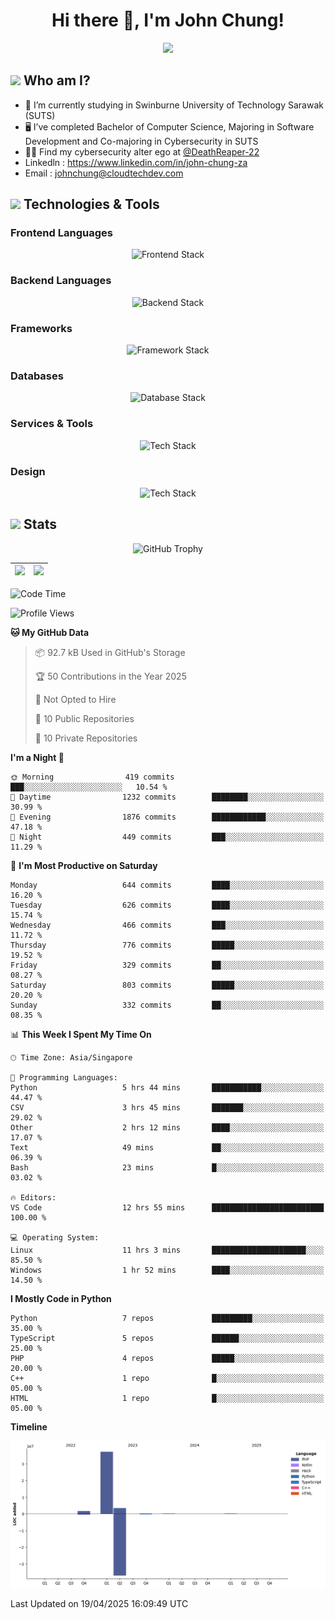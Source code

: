 <h1 align="center">Hi there 👋, I'm John Chung!</h1>
<p align="center"><img src="https://komarev.com/ghpvc/?username=johnchung2002&style=plastic"></p>

## <img src="https://media.giphy.com/media/ZEUODEtQiUZWGg6IHR/giphy.gif" width="40px"/> Who am I?
- 🌱 I’m currently studying in Swinburne University of Technology Sarawak (SUTS)
- 🖥️ I’ve completed Bachelor of Computer Science, Majoring in Software Development and Co-majoring in Cybersecurity in SUTS
- 🐱‍💻 Find my cybersecurity alter ego at [@DeathReaper-22](https://github.com/DeathReaper-22)
- Linkedln : <a href="https://www.linkedin.com/in/john-chung-za" target="_blank">https://www.linkedin.com/in/john-chung-za</a>
- Email : <a href="mailto:johnchung@cloudtechdev.com" target="_blank">johnchung@cloudtechdev.com</a>

## <img src="https://media.giphy.com/media/ICOgUNjpvO0PC/giphy.gif" width="40px"/> Technologies & Tools

### Frontend Languages

<p align="center"><img src="https://skillicons.dev/icons?i=html,css,js,ts,wasm,tailwind,bootstrap,sass,jquery&perline=10" alt="Frontend Stack" /> </p>

### Backend Languages

<p align="center"><img src="https://skillicons.dev/icons?i=nodejs,dotnet,python,c,cs,cpp,arduino,ruby&perline=10" alt="Backend Stack" /></p>

### Frameworks

<p align="center"><img src="https://skillicons.dev/icons?i=react,angular,next,flask,laravel&perline=10" alt="Framework Stack" /></p>

### Databases

<p align="center"><img src="https://skillicons.dev/icons?i=mongodb,mysql,postgres,firebase&perline=10" alt="Database Stack" /> </p>

### Services & Tools

<p align="center"><img src="https://skillicons.dev/icons?i=git,github,visualstudio,vscode,androidstudio,postman,docker,cloudflare,aws,gcp,azure,vercel&perline=10" alt="Tech Stack" /> </p>

### Design

<p align="center"><img src="https://skillicons.dev/icons?i=ps,ai,pr,xd,figma&perline=10" alt="Tech Stack" /> </p>

## <img src="https://media.giphy.com/media/uhWLu2lsU0rfLiwYlI/giphy.gif" width="40px" /> Stats

<p align="center">
  <img alt="GitHub Trophy" src="https://github-profile-trophy.vercel.app/?username=johnchung2002&theme=darkhub&row=5&column=4&margin-w=10&margin-h=10" />
</p>

| <img src="https://github-readme-stats.vercel.app/api?username=johnchung2002&show_icons=true&theme=dark&count_private=true"/> | <img src="https://github-readme-streak-stats.herokuapp.com/?user=johnchung2002&theme=dark&count_private=true"/> |
| ------------------------------------------------------------------------------------------------------------------------- | ------------------------------------------------------------------------------------------------------------ |

<!--START_SECTION:waka-->
![Code Time](http://img.shields.io/badge/Code%20Time-246%20hrs%2023%20mins-blue)

![Profile Views](http://img.shields.io/badge/Profile%20Views-1-blue)

**🐱 My GitHub Data** 

> 📦 92.7 kB Used in GitHub's Storage 
 > 
> 🏆 50 Contributions in the Year 2025
 > 
> 🚫 Not Opted to Hire
 > 
> 📜 10 Public Repositories 
 > 
> 🔑 10 Private Repositories 
 > 
**I'm a Night 🦉** 

```text
🌞 Morning                419 commits         ███░░░░░░░░░░░░░░░░░░░░░░   10.54 % 
🌆 Daytime                1232 commits        ████████░░░░░░░░░░░░░░░░░   30.99 % 
🌃 Evening                1876 commits        ████████████░░░░░░░░░░░░░   47.18 % 
🌙 Night                  449 commits         ███░░░░░░░░░░░░░░░░░░░░░░   11.29 % 
```
📅 **I'm Most Productive on Saturday** 

```text
Monday                   644 commits         ████░░░░░░░░░░░░░░░░░░░░░   16.20 % 
Tuesday                  626 commits         ████░░░░░░░░░░░░░░░░░░░░░   15.74 % 
Wednesday                466 commits         ███░░░░░░░░░░░░░░░░░░░░░░   11.72 % 
Thursday                 776 commits         █████░░░░░░░░░░░░░░░░░░░░   19.52 % 
Friday                   329 commits         ██░░░░░░░░░░░░░░░░░░░░░░░   08.27 % 
Saturday                 803 commits         █████░░░░░░░░░░░░░░░░░░░░   20.20 % 
Sunday                   332 commits         ██░░░░░░░░░░░░░░░░░░░░░░░   08.35 % 
```


📊 **This Week I Spent My Time On** 

```text
🕑︎ Time Zone: Asia/Singapore

💬 Programming Languages: 
Python                   5 hrs 44 mins       ███████████░░░░░░░░░░░░░░   44.47 % 
CSV                      3 hrs 45 mins       ███████░░░░░░░░░░░░░░░░░░   29.02 % 
Other                    2 hrs 12 mins       ████░░░░░░░░░░░░░░░░░░░░░   17.07 % 
Text                     49 mins             ██░░░░░░░░░░░░░░░░░░░░░░░   06.39 % 
Bash                     23 mins             █░░░░░░░░░░░░░░░░░░░░░░░░   03.02 % 

🔥 Editors: 
VS Code                  12 hrs 55 mins      █████████████████████████   100.00 % 

💻 Operating System: 
Linux                    11 hrs 3 mins       █████████████████████░░░░   85.50 % 
Windows                  1 hr 52 mins        ████░░░░░░░░░░░░░░░░░░░░░   14.50 % 
```

**I Mostly Code in Python** 

```text
Python                   7 repos             █████████░░░░░░░░░░░░░░░░   35.00 % 
TypeScript               5 repos             ██████░░░░░░░░░░░░░░░░░░░   25.00 % 
PHP                      4 repos             █████░░░░░░░░░░░░░░░░░░░░   20.00 % 
C++                      1 repo              █░░░░░░░░░░░░░░░░░░░░░░░░   05.00 % 
HTML                     1 repo              █░░░░░░░░░░░░░░░░░░░░░░░░   05.00 % 
```



**Timeline**

![Lines of Code chart](https://raw.githubusercontent.com/JohnChung2002/JohnChung2002/main/assets/bar_graph.png)


 Last Updated on 19/04/2025 16:09:49 UTC
<!--END_SECTION:waka-->
